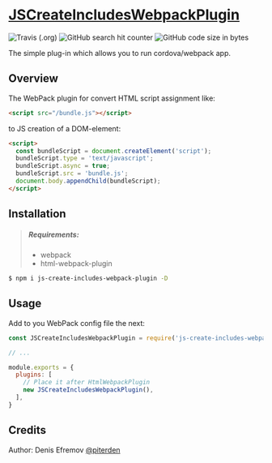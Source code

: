 # [JSCreateIncludesWebpackPlugin](https://github.com/Piterden/js-create-includes-webpack-plugin)

![Travis (.org)](https://img.shields.io/travis/Piterden/js-create-includes-webpack-plugin.svg?style=for-the-badge)
![GitHub search hit counter](https://img.shields.io/github/search/Piterden/js-create-includes-webpack-plugin/webpack.svg?style=for-the-badge)
![GitHub code size in bytes](https://img.shields.io/github/languages/code-size/Piterden/js-create-includes-webpack-plugin.svg?style=for-the-badge)

The simple plug-in which allows you to run cordova/webpack app.

## Overview

The WebPack plugin for convert HTML script assignment like:

```html
<script src="/bundle.js"></script>
```

 to JS creation of a DOM-element:

```html
<script>
  const bundleScript = document.createElement('script');
  bundleScript.type = 'text/javascript';
  bundleScript.async = true;
  bundleScript.src = 'bundle.js';
  document.body.appendChild(bundleScript);
</script>
```

## Installation

> ##### Requirements:
>
> - webpack
> - html-webpack-plugin

```sh
$ npm i js-create-includes-webpack-plugin -D
```

## Usage

Add to you WebPack config file the next:

```js
const JSCreateIncludesWebpackPlugin = require('js-create-includes-webpack-plugin')

// ...

module.exports = {
  plugins: [
    // Place it after HtmlWebpackPlugin
    new JSCreateIncludesWebpackPlugin(),
  ],
}
```

## Credits

Author: Denis Efremov [@piterden](https://github.com/piterden)

